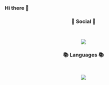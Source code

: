 ### Hi there 👋

<h3 align="center"><b>💌 Social 💌 </b></h3>
</br>
<p align="center">
<a href="mailto:dev.choi0409@gmail.com><img src="https://img.shields.io/badge/Gmail-D14836?style=for-the-badge&logo=gmail&logoColor=white&link=mailto:dev.choi0409@gmail.com"/></a>
<a href="https://www.instagram.com/choi0409__"><img src="https://img.shields.io/badge/Instagram-%23E4405F.svg?style=for-the-badge&logo=Instagram&logoColor=white&link=https://www.instagram.com/choi0409__"/></a>
</p>

<h3 align="center"><b>📚 Languages 📚</b></h3>
</br>
<p align="center">
<img src="https://img.shields.io/badge/java-3670A0?style=for-the-badge&logo=python&logoColor=ffdd54"/>
</p>
